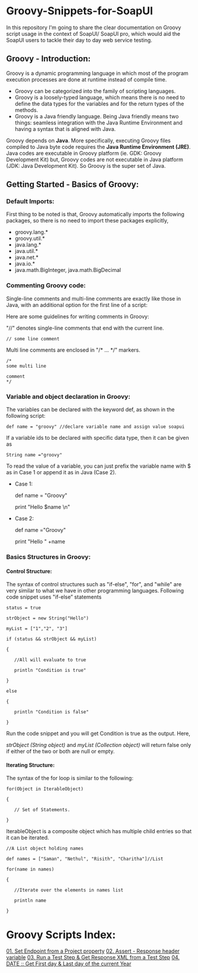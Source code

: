 # Groovy-Snippets-for-SoapUI
In this repository I'm going to share the clear documentation on Groovy script usage in the context of SoapUI/ SoapUI pro, which would aid the SoapUI users to tackle their day to day web service testing.

## Groovy - Introduction:
Groovy is a dynamic programming language in which most of the program execution processes are done at runtime instead of compile time. 
* Groovy can be categorized into the family of scripting languages. 
* Groovy is a loosely-typed language, which means there is no need to define the data types for the variables and for the return types of the methods. 
* Groovy is a Java friendly language. Being Java friendly means two things: seamless integration with the Java Runtime Environment and having a syntax that is aligned with Java. 

Groovy depends on **Java**. More specifically, executing Groovy files compiled to Java byte code requires the **Java Runtime Environment (JRE)**. Java codes are executable in Groovy platform (ie. GDK: Groovy Development Kit) but, Groovy codes are not executable in Java platform (JDK: Java Development Kit). So Groovy is the super set of Java.

## Getting Started - Basics of Groovy:

### Default Imports:

First thing to be noted is that, Groovy automatically imports the following packages, so there is no need to import these packages explicitly, 

- groovy.lang.* 
- groovy.util.* 
- java.lang.* 
- java.util.* 
- java.net.* 
- java.io.* 
- java.math.BigInteger, java.math.BigDecimal

### Commenting Groovy code:

Single-line comments and multi-line comments are exactly like those in Java, with an additional option for the first line of a script:

Here are some guidelines for writing comments in Groovy:

"//" denotes single-line comments that end with the current line.
 
    // some line comment

Multi line comments are enclosed in "/* … */" markers.

    /*
    some multi line
    
    comment
    */

### Variable and object declaration in Groovy:

The variables can be declared with the keyword def, as shown in the following script:

    def name = "groovy" //declare variable name and assign value soapui

If a variable ids to be declared with specific data type, then it can be given as

    String name ="groovy"

To read the value of a variable, you can just prefix the variable name with $ as in Case 1 or append it as in Java (Case 2).

- Case 1:
    
    def name = "Groovy"
    
    print "Hello $name \n"

- Case 2:

    def name ="Groovy"
    
    print "Hello " +name

### Basics Structures in Groovy:

#### Control Structure:

The syntax of control structures such as "if-else", "for", and "while" are very similar to what we have in other programming languages. Following code snippet uses "if-else” statements

    status = true
    
    strObject = new String("Hello")
    
    myList = ["1","2", "3"]
    
    if (status && strObject && myList) 
    
    { 
    
       //All will evaluate to true
    
       println "Condition is true"
    
    }
    
    else
    
    {
    
       println "Condition is false"
    
    }

Run the code snippet and you will get Condition is true as the output. Here,

*strObject (String object)* and *myList (Collection object)* will return false only if either of the two or both are null or empty.

#### Iterating Structure:

The syntax of the for loop is similar to the following:
    
    for(Object in IterableObject)
    
    {
    
       // Set of Statements.
    
    }



IterableObject is a composite object which has multiple child entries so that it can be iterated. 

    //A List object holding names
    
    def names = ["Saman", "Nethul", "Risith", "Charitha"]//List
    
    for(name in names)
    
    {
    
       //Iterate over the elements in names list
    
       println name
    
    }

# Groovy Scripts Index: #
[01. Set Endpoint from a Project property](https://github.com/Kondasamy/Groovy-Snippets-for-SoapUI/blob/master/01_Set%20Endpoint%20from%20a%20Project%20property.md "Set Endpoint from a Project property")
[02. Assert - Response header variable](https://github.com/Kondasamy/Groovy-Snippets-for-SoapUI/blob/master/02_Assert%20-%20Response%20header%20variable.md "Assert - Response header variable")
[03. Run a Test Step & Get Response XML from a Test Step](https://github.com/Kondasamy/Groovy-Snippets-for-SoapUI/blob/master/03_Run%20a%20TestStep%20and%20Get%20Response%20XML%20from%20a%20TestStep.md "Run a Test Step & Get Response XML from a Test Step")
[04. DATE ::  Get First day & Last day of the current Year](https://github.com/Kondasamy/Groovy-Snippets-for-SoapUI/blob/master/04_DATE_Get%20First%20day%20and%20Last%20day%20of%20the%20current%20Year.md "DATE ::  Get First day & Last day of the current Year")
